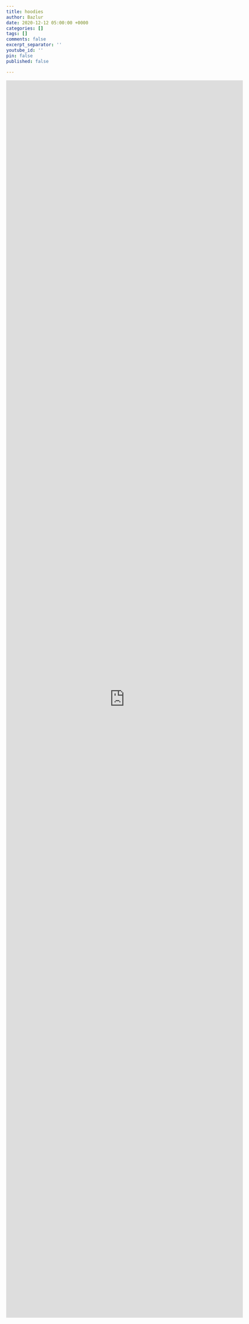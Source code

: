 ```yaml
---
title: hoodies
author: Bazlur
date: 2020-12-12 05:00:00 +0000
categories: []
tags: []
comments: false
excerpt_separator: ''
youtube_id: ''
pin: false
published: false

---
```

<iframe src="https://docs.google.com/forms/d/e/1FAIpQLScaJGbHAziD_OyrvZdFZI1QjNuzUlN4MM1WUVJuH6Ekzfv2Vw/viewform?embedded=true" width="640" height="3336" frameborder="0" marginheight="0" marginwidth="0">Loading…</iframe>
